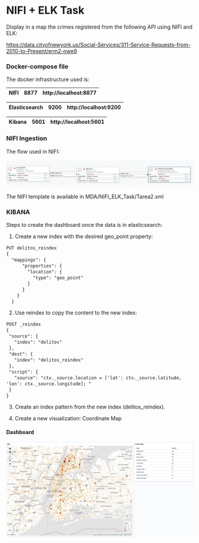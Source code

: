 
# NIFI + ELK Task 

Display in a map the crimes registered from the following API using NIFI and ELK:

https://data.cityofnewyork.us/Social-Services/311-Service-Requests-from-2010-to-Present/erm2-nwe9

### Docker-compose file 

The docker infrastructure used is: 

| NIFI | 8877 | http://localhost:8877 |
|:----:|------|------------------------|

| Elasticsearch | 9200 | http://localhost:9200 |
|:-------------:|------|-----------------------|

| Kibana | 5601 | http://localhost:5601 |
|:----:|------|------------------------|


### NIFI Ingestion 

The flow used in NIFI: 

![alt text](https://github.com/Rosalln/MDA/blob/master/NIFI_ELK_Task/Img/Nifi_flow.png)

The NIFI template is available in MDA/NIFI_ELK_Task/Tarea2.xml

### KIBANA

Steps to create the dashboard once the data is in elasticsearch:

1. Create a new index with the desired geo_point property: 

```
PUT delitos_reindex  
{  
  "mappings": {  
      "properties": {  
        "location": {  
          "type": "geo_point"  
        }  
      }  
    }  
  }
 ```
2. Use reindex to copy the content to the new index:
 
 ```
 POST _reindex
{
  "source": {
    "index": "delitos"
  },
  "dest": {
    "index": "delitos_reindex"
  },
  "script": {
    "source": "ctx._source.location = ['lat': ctx._source.latitude, 'lon': ctx._source.longitude]; "
  }
}
```
3. Create an index pattern from the new index (delitos_reindex). 

4. Create a new visualization: Coordinate Map 

#### Dashboard

![alt text](https://github.com/Rosalln/MDA/blob/master/NIFI_ELK_Task/Dashboard.png)







 
  

  
 




